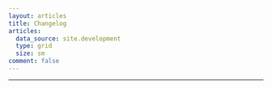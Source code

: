 ```yaml
---
layout: articles
title: Changelog
articles:
  data_source: site.development
  type: grid
  size: sm
comment: false
---
```


---

<!-- [Back](https://wrelks.com){:.button.button--primary.button--rounded} Maybe later-->